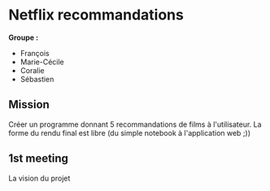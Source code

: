 # Netflix recommandations
**Groupe :**
- François
- Marie-Cécile
- Coralie
- Sébastien

## Mission
Créer un programme donnant 5 recommandations de films à l'utilisateur.
La forme du rendu final est libre (du simple notebook à l'application web ;))

## 1st meeting
La vision du projet
